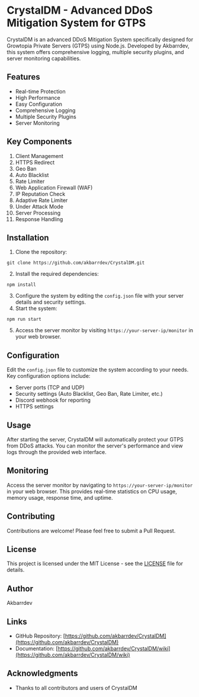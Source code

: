 # CrystalDM - Advanced DDoS Mitigation System for GTPS

CrystalDM is an advanced DDoS Mitigation System specifically designed for Growtopia Private Servers (GTPS) using Node.js. Developed by Akbarrdev, this system offers comprehensive logging, multiple security plugins, and server monitoring capabilities.

## Features

- Real-time Protection
- High Performance
- Easy Configuration
- Comprehensive Logging
- Multiple Security Plugins
- Server Monitoring

## Key Components

1. Client Management
2. HTTPS Redirect
3. Geo Ban
4. Auto Blacklist
5. Rate Limiter
6. Web Application Firewall (WAF)
7. IP Reputation Check
8. Adaptive Rate Limiter
9. Under Attack Mode
10. Server Processing
11. Response Handling

## Installation

1. Clone the repository:
```
git clone https://github.com/akbarrdev/CrystalDM.git
```
2. Install the required dependencies:
```
npm install
```
3. Configure the system by editing the `config.json` file with your server details and security settings.
4. Start the system:
```
npm run start
```
5. Access the server monitor by visiting `https://your-server-ip/monitor` in your web browser.


## Configuration

Edit the `config.json` file to customize the system according to your needs. Key configuration options include:

- Server ports (TCP and UDP)
- Security settings (Auto Blacklist, Geo Ban, Rate Limiter, etc.)
- Discord webhook for reporting
- HTTPS settings

## Usage

After starting the server, CrystalDM will automatically protect your GTPS from DDoS attacks. You can monitor the server's performance and view logs through the provided web interface.

## Monitoring

Access the server monitor by navigating to `https://your-server-ip/monitor` in your web browser. This provides real-time statistics on CPU usage, memory usage, response time, and uptime.

## Contributing

Contributions are welcome! Please feel free to submit a Pull Request.

## License

This project is licensed under the MIT License - see the [LICENSE](LICENSE) file for details.

## Author

Akbarrdev

## Links

- GitHub Repository: [https://github.com/akbarrdev/CrystalDM](https://github.com/akbarrdev/CrystalDM)
- Documentation: [https://github.com/akbarrdev/CrystalDM/wiki](https://github.com/akbarrdev/CrystalDM/wiki)

## Acknowledgments

- Thanks to all contributors and users of CrystalDM
